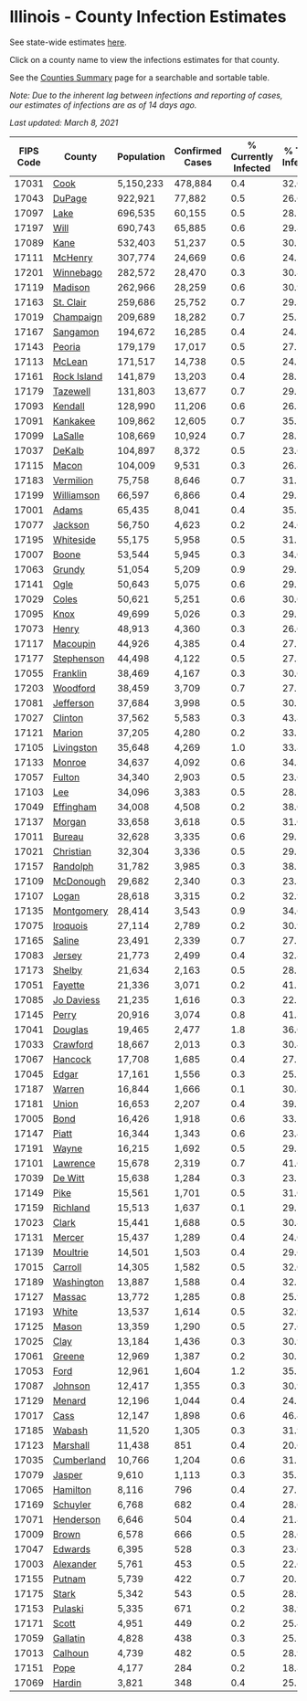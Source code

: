 # Illinois - County Infection Estimates

See state-wide estimates [here](/infections/us-il).

Click on a county name to view the infections estimates for that county.

See the [Counties Summary](/infections/summary-counties) page for a searchable and sortable table.

*Note: Due to the inherent lag between infections and reporting of cases, our estimates of infections are as of 14 days ago.*

*Last updated: March 8, 2021*

|   FIPS Code |                     County |   Population |   Confirmed Cases |   % Currently Infected |   % Total Infected |
|-------------|----------------------------|--------------|-------------------|------------------------|--------------------|
|       17031 |               [Cook](cook) |    5,150,233 |           478,884 |                    0.4 |               32.0 |
|       17043 |           [DuPage](dupage) |      922,921 |            77,882 |                    0.5 |               26.6 |
|       17097 |               [Lake](lake) |      696,535 |            60,155 |                    0.5 |               28.7 |
|       17197 |               [Will](will) |      690,743 |            65,885 |                    0.6 |               29.8 |
|       17089 |               [Kane](kane) |      532,403 |            51,237 |                    0.5 |               30.7 |
|       17111 |         [McHenry](mchenry) |      307,774 |            24,669 |                    0.6 |               24.3 |
|       17201 |     [Winnebago](winnebago) |      282,572 |            28,470 |                    0.3 |               30.8 |
|       17119 |         [Madison](madison) |      262,966 |            28,259 |                    0.6 |               30.9 |
|       17163 |     [St. Clair](st.-clair) |      259,686 |            25,752 |                    0.7 |               29.3 |
|       17019 |     [Champaign](champaign) |      209,689 |            18,282 |                    0.7 |               25.3 |
|       17167 |       [Sangamon](sangamon) |      194,672 |            16,285 |                    0.4 |               24.3 |
|       17143 |           [Peoria](peoria) |      179,179 |            17,017 |                    0.5 |               27.1 |
|       17113 |           [McLean](mclean) |      171,517 |            14,738 |                    0.5 |               24.7 |
|       17161 | [Rock Island](rock-island) |      141,879 |            13,203 |                    0.4 |               28.2 |
|       17179 |       [Tazewell](tazewell) |      131,803 |            13,677 |                    0.7 |               29.2 |
|       17093 |         [Kendall](kendall) |      128,990 |            11,206 |                    0.6 |               26.3 |
|       17091 |       [Kankakee](kankakee) |      109,862 |            12,605 |                    0.7 |               35.7 |
|       17099 |         [LaSalle](lasalle) |      108,669 |            10,924 |                    0.7 |               28.7 |
|       17037 |           [DeKalb](dekalb) |      104,897 |             8,372 |                    0.5 |               23.6 |
|       17115 |             [Macon](macon) |      104,009 |             9,531 |                    0.3 |               26.8 |
|       17183 |     [Vermilion](vermilion) |       75,758 |             8,646 |                    0.7 |               31.7 |
|       17199 |   [Williamson](williamson) |       66,597 |             6,866 |                    0.4 |               29.3 |
|       17001 |             [Adams](adams) |       65,435 |             8,041 |                    0.4 |               35.1 |
|       17077 |         [Jackson](jackson) |       56,750 |             4,623 |                    0.2 |               24.6 |
|       17195 |     [Whiteside](whiteside) |       55,175 |             5,958 |                    0.5 |               31.5 |
|       17007 |             [Boone](boone) |       53,544 |             5,945 |                    0.3 |               34.0 |
|       17063 |           [Grundy](grundy) |       51,054 |             5,209 |                    0.9 |               29.1 |
|       17141 |               [Ogle](ogle) |       50,643 |             5,075 |                    0.6 |               29.7 |
|       17029 |             [Coles](coles) |       50,621 |             5,251 |                    0.6 |               30.0 |
|       17095 |               [Knox](knox) |       49,699 |             5,026 |                    0.3 |               29.2 |
|       17073 |             [Henry](henry) |       48,913 |             4,360 |                    0.3 |               26.0 |
|       17117 |       [Macoupin](macoupin) |       44,926 |             4,385 |                    0.4 |               27.7 |
|       17177 |   [Stephenson](stephenson) |       44,498 |             4,122 |                    0.5 |               27.3 |
|       17055 |       [Franklin](franklin) |       38,469 |             4,167 |                    0.3 |               30.6 |
|       17203 |       [Woodford](woodford) |       38,459 |             3,709 |                    0.7 |               27.1 |
|       17081 |     [Jefferson](jefferson) |       37,684 |             3,998 |                    0.5 |               30.7 |
|       17027 |         [Clinton](clinton) |       37,562 |             5,583 |                    0.3 |               43.8 |
|       17121 |           [Marion](marion) |       37,205 |             4,280 |                    0.2 |               33.1 |
|       17105 |   [Livingston](livingston) |       35,648 |             4,269 |                    1.0 |               33.8 |
|       17133 |           [Monroe](monroe) |       34,637 |             4,092 |                    0.6 |               34.3 |
|       17057 |           [Fulton](fulton) |       34,340 |             2,903 |                    0.5 |               23.6 |
|       17103 |                 [Lee](lee) |       34,096 |             3,383 |                    0.5 |               28.7 |
|       17049 |     [Effingham](effingham) |       34,008 |             4,508 |                    0.2 |               38.0 |
|       17137 |           [Morgan](morgan) |       33,658 |             3,618 |                    0.5 |               31.0 |
|       17011 |           [Bureau](bureau) |       32,628 |             3,335 |                    0.6 |               29.2 |
|       17021 |     [Christian](christian) |       32,304 |             3,336 |                    0.5 |               29.5 |
|       17157 |       [Randolph](randolph) |       31,782 |             3,985 |                    0.3 |               38.7 |
|       17109 |     [McDonough](mcdonough) |       29,682 |             2,340 |                    0.3 |               23.3 |
|       17107 |             [Logan](logan) |       28,618 |             3,315 |                    0.2 |               32.9 |
|       17135 |   [Montgomery](montgomery) |       28,414 |             3,543 |                    0.9 |               34.6 |
|       17075 |       [Iroquois](iroquois) |       27,114 |             2,789 |                    0.2 |               30.9 |
|       17165 |           [Saline](saline) |       23,491 |             2,339 |                    0.7 |               27.7 |
|       17083 |           [Jersey](jersey) |       21,773 |             2,499 |                    0.4 |               32.8 |
|       17173 |           [Shelby](shelby) |       21,634 |             2,163 |                    0.5 |               28.5 |
|       17051 |         [Fayette](fayette) |       21,336 |             3,071 |                    0.2 |               41.2 |
|       17085 |   [Jo Daviess](jo-daviess) |       21,235 |             1,616 |                    0.3 |               22.2 |
|       17145 |             [Perry](perry) |       20,916 |             3,074 |                    0.8 |               41.3 |
|       17041 |         [Douglas](douglas) |       19,465 |             2,477 |                    1.8 |               36.0 |
|       17033 |       [Crawford](crawford) |       18,667 |             2,013 |                    0.3 |               30.4 |
|       17067 |         [Hancock](hancock) |       17,708 |             1,685 |                    0.4 |               27.2 |
|       17045 |             [Edgar](edgar) |       17,161 |             1,556 |                    0.3 |               25.7 |
|       17187 |           [Warren](warren) |       16,844 |             1,666 |                    0.1 |               30.8 |
|       17181 |             [Union](union) |       16,653 |             2,207 |                    0.4 |               39.7 |
|       17005 |               [Bond](bond) |       16,426 |             1,918 |                    0.6 |               33.2 |
|       17147 |             [Piatt](piatt) |       16,344 |             1,343 |                    0.6 |               23.4 |
|       17191 |             [Wayne](wayne) |       16,215 |             1,692 |                    0.5 |               29.3 |
|       17101 |       [Lawrence](lawrence) |       15,678 |             2,319 |                    0.7 |               41.6 |
|       17039 |         [De Witt](de-witt) |       15,638 |             1,284 |                    0.3 |               23.1 |
|       17149 |               [Pike](pike) |       15,561 |             1,701 |                    0.5 |               31.0 |
|       17159 |       [Richland](richland) |       15,513 |             1,637 |                    0.1 |               29.7 |
|       17023 |             [Clark](clark) |       15,441 |             1,688 |                    0.5 |               30.8 |
|       17131 |           [Mercer](mercer) |       15,437 |             1,289 |                    0.4 |               24.0 |
|       17139 |       [Moultrie](moultrie) |       14,501 |             1,503 |                    0.4 |               29.6 |
|       17015 |         [Carroll](carroll) |       14,305 |             1,582 |                    0.5 |               32.0 |
|       17189 |   [Washington](washington) |       13,887 |             1,588 |                    0.4 |               32.5 |
|       17127 |           [Massac](massac) |       13,772 |             1,285 |                    0.8 |               25.9 |
|       17193 |             [White](white) |       13,537 |             1,614 |                    0.5 |               32.9 |
|       17125 |             [Mason](mason) |       13,359 |             1,290 |                    0.5 |               27.6 |
|       17025 |               [Clay](clay) |       13,184 |             1,436 |                    0.3 |               30.9 |
|       17061 |           [Greene](greene) |       12,969 |             1,387 |                    0.2 |               30.5 |
|       17053 |               [Ford](ford) |       12,961 |             1,604 |                    1.2 |               35.2 |
|       17087 |         [Johnson](johnson) |       12,417 |             1,355 |                    0.3 |               30.9 |
|       17129 |           [Menard](menard) |       12,196 |             1,044 |                    0.4 |               24.2 |
|       17017 |               [Cass](cass) |       12,147 |             1,898 |                    0.6 |               46.4 |
|       17185 |           [Wabash](wabash) |       11,520 |             1,305 |                    0.3 |               31.9 |
|       17123 |       [Marshall](marshall) |       11,438 |               851 |                    0.4 |               20.6 |
|       17035 |   [Cumberland](cumberland) |       10,766 |             1,204 |                    0.6 |               31.7 |
|       17079 |           [Jasper](jasper) |        9,610 |             1,113 |                    0.3 |               35.3 |
|       17065 |       [Hamilton](hamilton) |        8,116 |               796 |                    0.4 |               27.5 |
|       17169 |       [Schuyler](schuyler) |        6,768 |               682 |                    0.4 |               28.6 |
|       17071 |     [Henderson](henderson) |        6,646 |               504 |                    0.4 |               21.8 |
|       17009 |             [Brown](brown) |        6,578 |               666 |                    0.5 |               28.6 |
|       17047 |         [Edwards](edwards) |        6,395 |               528 |                    0.3 |               23.0 |
|       17003 |     [Alexander](alexander) |        5,761 |               453 |                    0.5 |               22.6 |
|       17155 |           [Putnam](putnam) |        5,739 |               422 |                    0.7 |               20.5 |
|       17175 |             [Stark](stark) |        5,342 |               543 |                    0.5 |               28.9 |
|       17153 |         [Pulaski](pulaski) |        5,335 |               671 |                    0.2 |               38.9 |
|       17171 |             [Scott](scott) |        4,951 |               449 |                    0.2 |               25.4 |
|       17059 |       [Gallatin](gallatin) |        4,828 |               438 |                    0.3 |               25.7 |
|       17013 |         [Calhoun](calhoun) |        4,739 |               482 |                    0.5 |               28.9 |
|       17151 |               [Pope](pope) |        4,177 |               284 |                    0.2 |               18.8 |
|       17069 |           [Hardin](hardin) |        3,821 |               348 |                    0.4 |               25.2 |